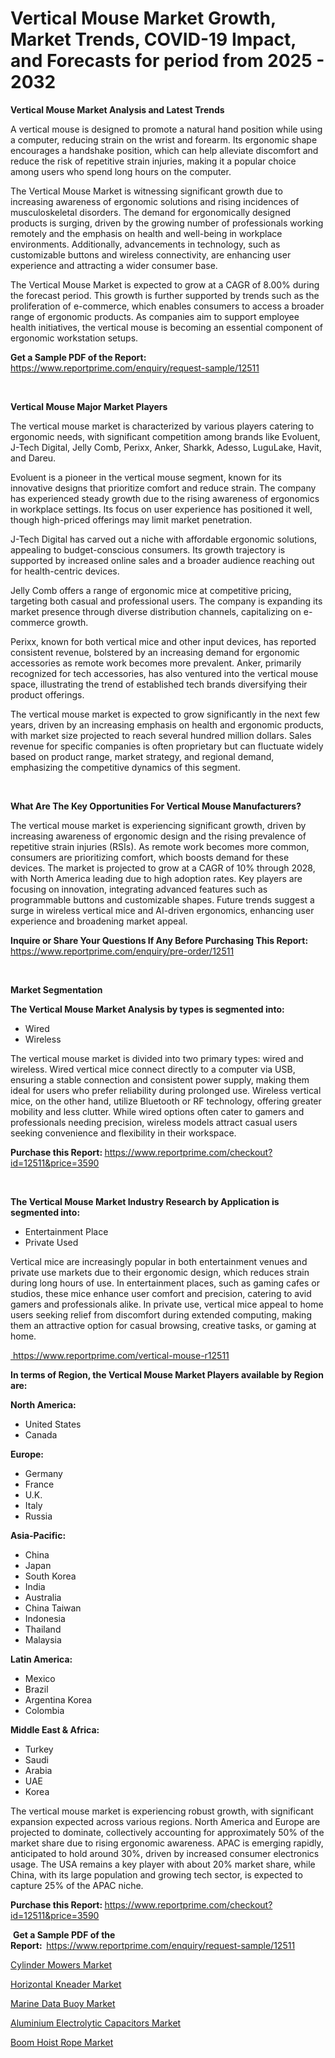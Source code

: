 <p><h1>Vertical Mouse Market Growth, Market Trends, COVID-19 Impact, and Forecasts for period from 2025 - 2032</h1></p><p><strong>Vertical Mouse Market Analysis and Latest Trends</strong></p>
<p><p>A vertical mouse is designed to promote a natural hand position while using a computer, reducing strain on the wrist and forearm. Its ergonomic shape encourages a handshake position, which can help alleviate discomfort and reduce the risk of repetitive strain injuries, making it a popular choice among users who spend long hours on the computer.</p><p>The Vertical Mouse Market is witnessing significant growth due to increasing awareness of ergonomic solutions and rising incidences of musculoskeletal disorders. The demand for ergonomically designed products is surging, driven by the growing number of professionals working remotely and the emphasis on health and well-being in workplace environments. Additionally, advancements in technology, such as customizable buttons and wireless connectivity, are enhancing user experience and attracting a wider consumer base.</p><p>The Vertical Mouse Market is expected to grow at a CAGR of 8.00% during the forecast period. This growth is further supported by trends such as the proliferation of e-commerce, which enables consumers to access a broader range of ergonomic products. As companies aim to support employee health initiatives, the vertical mouse is becoming an essential component of ergonomic workstation setups.</p></p>
<p><strong>Get a Sample PDF of the Report:&nbsp;</strong> <a href="https://www.reportprime.com/enquiry/request-sample/12511?utm_campaign=3277&utm_medium=2&utm_source=Github&utm_content=ia&utm_term=18032025&utm_id=vertical-mouse">https://www.reportprime.com/enquiry/request-sample/12511</a></p>
<p>&nbsp;</p>
<p><strong>Vertical Mouse Major Market Players</strong></p>
<p><p>The vertical mouse market is characterized by various players catering to ergonomic needs, with significant competition among brands like Evoluent, J-Tech Digital, Jelly Comb, Perixx, Anker, Sharkk, Adesso, LuguLake, Havit, and Dareu. </p><p>Evoluent is a pioneer in the vertical mouse segment, known for its innovative designs that prioritize comfort and reduce strain. The company has experienced steady growth due to the rising awareness of ergonomics in workplace settings. Its focus on user experience has positioned it well, though high-priced offerings may limit market penetration.</p><p>J-Tech Digital has carved out a niche with affordable ergonomic solutions, appealing to budget-conscious consumers. Its growth trajectory is supported by increased online sales and a broader audience reaching out for health-centric devices. </p><p>Jelly Comb offers a range of ergonomic mice at competitive pricing, targeting both casual and professional users. The company is expanding its market presence through diverse distribution channels, capitalizing on e-commerce growth.</p><p>Perixx, known for both vertical mice and other input devices, has reported consistent revenue, bolstered by an increasing demand for ergonomic accessories as remote work becomes more prevalent. Anker, primarily recognized for tech accessories, has also ventured into the vertical mouse space, illustrating the trend of established tech brands diversifying their product offerings.</p><p>The vertical mouse market is expected to grow significantly in the next few years, driven by an increasing emphasis on health and ergonomic products, with market size projected to reach several hundred million dollars. Sales revenue for specific companies is often proprietary but can fluctuate widely based on product range, market strategy, and regional demand, emphasizing the competitive dynamics of this segment.</p></p>
<p>&nbsp;</p>
<p><strong>What Are The Key Opportunities For Vertical Mouse Manufacturers?</strong></p>
<p><p>The vertical mouse market is experiencing significant growth, driven by increasing awareness of ergonomic design and the rising prevalence of repetitive strain injuries (RSIs). As remote work becomes more common, consumers are prioritizing comfort, which boosts demand for these devices. The market is projected to grow at a CAGR of 10% through 2028, with North America leading due to high adoption rates. Key players are focusing on innovation, integrating advanced features such as programmable buttons and customizable shapes. Future trends suggest a surge in wireless vertical mice and AI-driven ergonomics, enhancing user experience and broadening market appeal.</p></p>
<p><strong>Inquire or Share Your Questions If Any Before Purchasing This Report:</strong> <a href="https://www.reportprime.com/enquiry/pre-order/12511?utm_campaign=3277&utm_medium=2&utm_source=Github&utm_content=ia&utm_term=18032025&utm_id=vertical-mouse">https://www.reportprime.com/enquiry/pre-order/12511</a></p>
<p>&nbsp;</p>
<p><strong>Market Segmentation</strong></p>
<p><strong>The Vertical Mouse Market Analysis by types is segmented into:</strong></p>
<p><ul><li>Wired</li><li>Wireless</li></ul></p>
<p><p>The vertical mouse market is divided into two primary types: wired and wireless. Wired vertical mice connect directly to a computer via USB, ensuring a stable connection and consistent power supply, making them ideal for users who prefer reliability during prolonged use. Wireless vertical mice, on the other hand, utilize Bluetooth or RF technology, offering greater mobility and less clutter. While wired options often cater to gamers and professionals needing precision, wireless models attract casual users seeking convenience and flexibility in their workspace.</p></p>
<p><strong>Purchase this Report:&nbsp;</strong><a href="https://www.reportprime.com/checkout?id=12511&price=3590&utm_campaign=3277&utm_medium=2&utm_source=Github&utm_content=ia&utm_term=18032025&utm_id=vertical-mouse">https://www.reportprime.com/checkout?id=12511&price=3590</a></p>
<p>&nbsp;</p>
<p><strong>The Vertical Mouse Market Industry Research by Application is segmented into:</strong></p>
<p><ul><li>Entertainment Place</li><li>Private Used</li></ul></p>
<p><p>Vertical mice are increasingly popular in both entertainment venues and private use markets due to their ergonomic design, which reduces strain during long hours of use. In entertainment places, such as gaming cafes or studios, these mice enhance user comfort and precision, catering to avid gamers and professionals alike. In private use, vertical mice appeal to home users seeking relief from discomfort during extended computing, making them an attractive option for casual browsing, creative tasks, or gaming at home.</p></p>
<p><a href="https://www.reportprime.com/vertical-mouse-r12511?utm_campaign=3277&utm_medium=2&utm_source=Github&utm_content=ia&utm_term=18032025&utm_id=vertical-mouse">&nbsp;https://www.reportprime.com/vertical-mouse-r12511</a></p>
<p><strong>In terms of Region, the Vertical Mouse Market Players available by Region are:</strong></p>
<p>
    <p> <strong> North America: </strong>
        <ul>
            <li>United States</li>
            <li>Canada</li>
        </ul>
        </p> 
    <p> <strong> Europe: </strong>
        <ul>
            <li>Germany</li>
            <li>France</li>
            <li>U.K.</li>
            <li>Italy</li>
            <li>Russia</li>
        </ul>
        </p> 
    <p> <strong> Asia-Pacific: </strong>
        <ul>
            <li>China</li>
            <li>Japan</li>
            <li>South Korea</li>
            <li>India</li>
            <li>Australia</li>
            <li>China Taiwan</li>
            <li>Indonesia</li>
            <li>Thailand</li>
            <li>Malaysia</li>
        </ul>
        </p> 
    <p> <strong> Latin America: </strong>
        <ul>
            <li>Mexico</li>
            <li>Brazil</li>
            <li>Argentina Korea</li>
            <li>Colombia</li>
        </ul>
        </p> 
    <p> <strong> Middle East & Africa: </strong>
        <ul>
            <li>Turkey</li>
            <li>Saudi</li>
            <li>Arabia</li>
            <li>UAE</li>
            <li>Korea</li>
        </ul>
    </p>
    </p>
<p><p>The vertical mouse market is experiencing robust growth, with significant expansion expected across various regions. North America and Europe are projected to dominate, collectively accounting for approximately 50% of the market share due to rising ergonomic awareness. APAC is emerging rapidly, anticipated to hold around 30%, driven by increased consumer electronics usage. The USA remains a key player with about 20% market share, while China, with its large population and growing tech sector, is expected to capture 25% of the APAC niche.</p></p>
<p><strong>Purchase this Report: </strong><a href="https://www.reportprime.com/checkout?id=12511&price=3590&utm_campaign=3277&utm_medium=2&utm_source=Github&utm_content=ia&utm_term=18032025&utm_id=vertical-mouse">https://www.reportprime.com/checkout?id=12511&price=3590</a></p>
<p>&nbsp;<strong>Get a Sample PDF of the Report:&nbsp;&nbsp;</strong><a href="https://www.reportprime.com/enquiry/request-sample/12511?utm_campaign=3277&utm_medium=2&utm_source=Github&utm_content=ia&utm_term=18032025&utm_id=vertical-mouse">https://www.reportprime.com/enquiry/request-sample/12511</a></p>
<p><strong></strong></p>
<p><p><a href="https://www.linkedin.com/pulse/outlook-cylinder-mowers-market-2025-2032-detailed-size-agbmf?utm_campaign=3277&utm_medium=2&utm_source=Github&utm_content=ia&utm_term=18032025&utm_id=vertical-mouse">Cylinder Mowers Market</a></p><p><a href="https://www.linkedin.com/pulse/64-cagr-forecast-thehorizontal-kneader-market-from-2025-2032to-4t5af?utm_campaign=3277&utm_medium=2&utm_source=Github&utm_content=ia&utm_term=18032025&utm_id=vertical-mouse">Horizontal Kneader Market</a></p><p><a href="https://www.linkedin.com/pulse/marine-data-buoy-market-growth-outlook-projected-cagr-ih5pf?utm_campaign=3277&utm_medium=2&utm_source=Github&utm_content=ia&utm_term=18032025&utm_id=vertical-mouse">Marine Data Buoy Market</a></p><p><a href="https://github.com/tszkintruca/Market-Research-Report-List-1/blob/main/aluminium-electrolytic-capacitors-market.md?utm_campaign=3277&utm_medium=2&utm_source=Github&utm_content=ia&utm_term=18032025&utm_id=vertical-mouse">Aluminium Electrolytic Capacitors Market</a></p><p><a href="https://www.linkedin.com/pulse/global-boom-hoist-rope-market-comprehensive-analysis-size-cbb0f?utm_campaign=3277&utm_medium=2&utm_source=Github&utm_content=ia&utm_term=18032025&utm_id=vertical-mouse">Boom Hoist Rope Market</a></p></p>